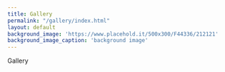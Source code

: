 ```yaml
---
title: Gallery
permalink: "/gallery/index.html"
layout: default
background_image: 'https://www.placehold.it/500x300/F44336/212121'
background_image_caption: 'background image'
---
```


Gallery